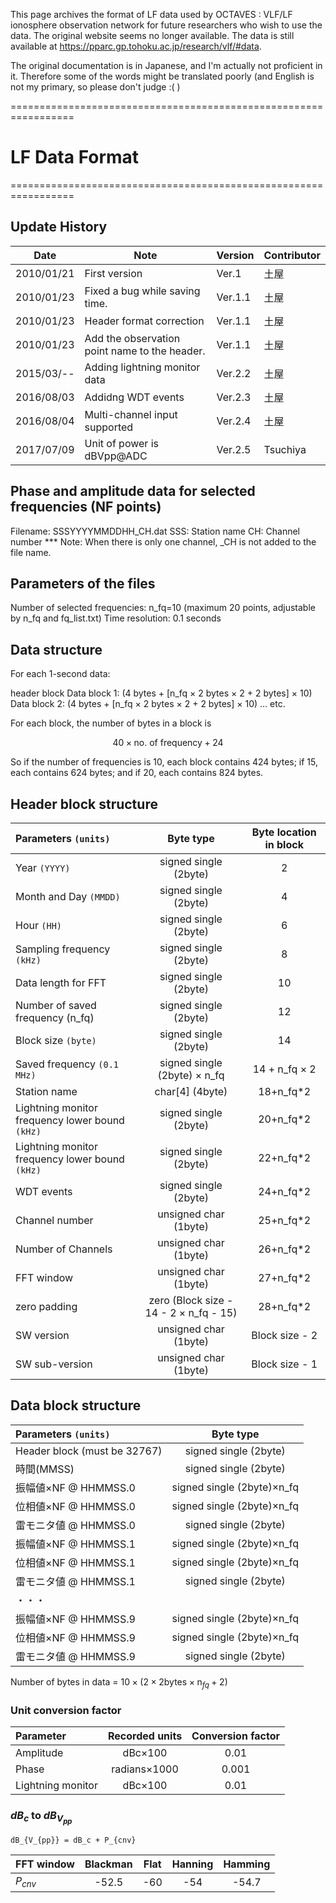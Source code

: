 This page archives the format of LF data used by OCTAVES : VLF/LF ionosphere observation network for future researchers who wish to use the data. The original website seems no longer available. The data is still available at https://pparc.gp.tohoku.ac.jp/research/vlf/#data.

The original documentation is in Japanese, and I'm actually not proficient in it. Therefore some of the words might be translated poorly (and English is not my primary, so please don't judge :( )

=================================================================
# LF Data Format
=================================================================

## Update History
Date | Note | Version | Contributor
|----|----|----|----|
|2010/01/21 | First version | Ver.1 | 土屋 |
|2010/01/23 | Fixed a bug while saving time.| Ver.1.1 | 土屋
|2010/01/23 | Header format correction	    | Ver.1.1 | 土屋
|2010/01/23 | Add the observation point name to the header. | Ver.1.1 | 土屋
|2015/03/--	| Adding lightning monitor data	|Ver.2.2 | 土屋
|2016/08/03	| Addidng WDT events			|Ver.2.3 | 土屋
|2016/08/04	| Multi-channel input supported |Ver.2.4 | 土屋
|2017/07/09	| Unit of power is dBVpp@ADC    |Ver.2.5 | Tsuchiya

## Phase and amplitude data for selected frequencies (NF points)
Filename: SSSYYYYMMDDHH_CH.dat
SSS: Station name
CH: Channel number
*** Note: When there is only one channel, _CH is not added to the file name.

## Parameters of the files
Number of selected frequencies: n_fq=10 (maximum 20 points, adjustable by n_fq and fq_list.txt)
Time resolution: 0.1 seconds

## Data structure
For each 1-second data:

header block
Data block 1: (4 bytes + [n_fq × 2 bytes × 2 + 2 bytes] × 10)
Data block 2: (4 bytes + [n_fq × 2 bytes × 2 + 2 bytes] × 10)
…
etc.

For each block, the number of bytes in a block is

```math
40 \times \text{no. of frequency} + 24
```

So if the number of frequencies is 10, each block contains 424 bytes; if 15, each contains 624 bytes; and if 20, each contains 824 bytes.

## Header block structure
|Parameters `(units)`| Byte type | Byte location in block |
|:---- | :----: | :----: |
|Year `(YYYY)` | signed single (2byte) | 2 |
|Month and Day `(MMDD)` | signed single (2byte) | 4 |
|Hour `(HH)` | signed single (2byte) | 6 |
|Sampling frequency `(kHz)` | signed single (2byte) | 8 |
|Data length for FFT | signed single (2byte) | 10 |
|Number of saved frequency (n_fq) | signed single (2byte) | 12 |
|Block size `(byte)` | signed single (2byte) | 14
|Saved frequency `(0.1 MHz)` | signed single (2byte) × n_fq | 14 + n_fq × 2
|Station name | char[4] (4byte) | 18+n_fq*2
|Lightning monitor frequency lower bound `(kHz)` | signed single (2byte) | 20+n_fq*2
|Lightning monitor frequency lower bound `(kHz)` | signed single (2byte) | 22+n_fq*2
|WDT events | signed single (2byte) | 24+n_fq*2
|Channel number | unsigned char (1byte) | 25+n_fq*2
|Number of Channels | unsigned char (1byte) | 26+n_fq*2
|FFT window | unsigned char (1byte) | 27+n_fq*2
|zero padding | zero (Block size - 14 - 2 × n_fq - 15)  | 28+n_fq*2
|SW version | unsigned char (1byte) | Block size - 2	
|SW sub-version | unsigned char (1byte) | Block size - 1

## Data block structure
|Parameters `(units)`| Byte type |
|:---- | :----: |
| Header block (must be 32767) | signed single (2byte)
|時間(MMSS) | signed single (2byte)
|振幅値×NF @ HHMMSS.0 | signed single (2byte)×n_fq	
|位相値×NF @ HHMMSS.0 | signed single (2byte)×n_fq
|雷モニタ値 @ HHMMSS.0 | signed single (2byte)		
|振幅値×NF @ HHMMSS.1 | signed single (2byte)×n_fq	
|位相値×NF @ HHMMSS.1 | signed single (2byte)×n_fq
|雷モニタ値 @ HHMMSS.1 | signed single (2byte)
|・・・							
|振幅値×NF @ HHMMSS.9 | signed single (2byte)×n_fq	
|位相値×NF @ HHMMSS.9 | signed single (2byte)×n_fq
|雷モニタ値 @ HHMMSS.9 | signed single (2byte)

Number of bytes in data = $10 \times (2 \times 2 \text{bytes} \times \text{n}_{fq} + 2)$

### Unit conversion factor
|Parameter | Recorded units | Conversion factor |
|:---- | :----: | :----: |
|Amplitude | dBc×100 | 0.01 |
|Phase | radians×1000 | 0.001 |
|Lightning monitor | dBc×100 | 0.01 |

### $dB_c$ to $dB_{V_{pp}}$
```Math
dB_{V_{pp}} = dB_c + P_{cnv}
```
|FFT window| Blackman | Flat | Hanning | Hamming |
|:---- | :----: | :----: | :----: | :----: |
|$P_{cnv}$ | -52.5 | -60 | -54 | -54.7



